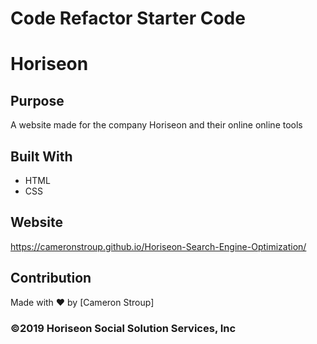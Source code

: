 # Code Refactor Starter Code

# Horiseon

## Purpose

A website made for the company Horiseon and their online online tools

## Built With

- HTML
- CSS

## Website

https://cameronstroup.github.io/Horiseon-Search-Engine-Optimization/

## Contribution

Made with ❤️ by [Cameron Stroup]

### ©️2019 Horiseon Social Solution Services, Inc
